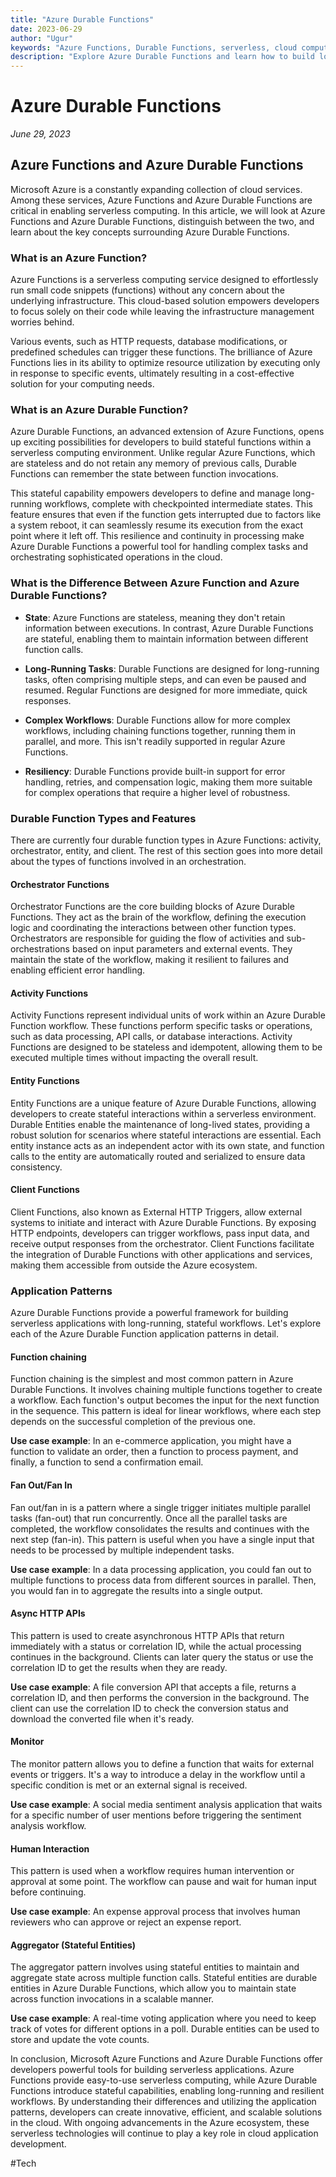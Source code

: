 ```yaml
---
title: "Azure Durable Functions"
date: 2023-06-29
author: "Ugur"
keywords: "Azure Functions, Durable Functions, serverless, cloud computing, workflows, orchestrator functions, activity functions, stateful functions"
description: "Explore Azure Durable Functions and learn how to build long-running workflows in a serverless computing environment."
---
```


# Azure Durable Functions
*June 29, 2023*

## Azure Functions and Azure Durable Functions

Microsoft Azure is a constantly expanding collection of cloud services. Among these services, Azure Functions and Azure Durable Functions are critical in enabling serverless computing. In this article, we will look at Azure Functions and Azure Durable Functions, distinguish between the two, and learn about the key concepts surrounding Azure Durable Functions.

### What is an Azure Function?

Azure Functions is a serverless computing service designed to effortlessly run small code snippets (functions) without any concern about the underlying infrastructure. This cloud-based solution empowers developers to focus solely on their code while leaving the infrastructure management worries behind.

Various events, such as HTTP requests, database modifications, or predefined schedules can trigger these functions. The brilliance of Azure Functions lies in its ability to optimize resource utilization by executing only in response to specific events, ultimately resulting in a cost-effective solution for your computing needs.

### What is an Azure Durable Function?

Azure Durable Functions, an advanced extension of Azure Functions, opens up exciting possibilities for developers to build stateful functions within a serverless computing environment. Unlike regular Azure Functions, which are stateless and do not retain any memory of previous calls, Durable Functions can remember the state between function invocations.

This stateful capability empowers developers to define and manage long-running workflows, complete with checkpointed intermediate states. This feature ensures that even if the function gets interrupted due to factors like a system reboot, it can seamlessly resume its execution from the exact point where it left off. This resilience and continuity in processing make Azure Durable Functions a powerful tool for handling complex tasks and orchestrating sophisticated operations in the cloud.

### What is the Difference Between Azure Function and Azure Durable Functions?

- **State**: Azure Functions are stateless, meaning they don't retain information between executions. In contrast, Azure Durable Functions are stateful, enabling them to maintain information between different function calls.

- **Long-Running Tasks**: Durable Functions are designed for long-running tasks, often comprising multiple steps, and can even be paused and resumed. Regular Functions are designed for more immediate, quick responses.

- **Complex Workflows**: Durable Functions allow for more complex workflows, including chaining functions together, running them in parallel, and more. This isn't readily supported in regular Azure Functions.

- **Resiliency**: Durable Functions provide built-in support for error handling, retries, and compensation logic, making them more suitable for complex operations that require a higher level of robustness.

### Durable Function Types and Features

There are currently four durable function types in Azure Functions: activity, orchestrator, entity, and client. The rest of this section goes into more detail about the types of functions involved in an orchestration.

#### Orchestrator Functions

Orchestrator Functions are the core building blocks of Azure Durable Functions. They act as the brain of the workflow, defining the execution logic and coordinating the interactions between other function types. Orchestrators are responsible for guiding the flow of activities and sub-orchestrations based on input parameters and external events. They maintain the state of the workflow, making it resilient to failures and enabling efficient error handling.

#### Activity Functions

Activity Functions represent individual units of work within an Azure Durable Function workflow. These functions perform specific tasks or operations, such as data processing, API calls, or database interactions. Activity Functions are designed to be stateless and idempotent, allowing them to be executed multiple times without impacting the overall result.

#### Entity Functions

Entity Functions are a unique feature of Azure Durable Functions, allowing developers to create stateful interactions within a serverless environment. Durable Entities enable the maintenance of long-lived states, providing a robust solution for scenarios where stateful interactions are essential. Each entity instance acts as an independent actor with its own state, and function calls to the entity are automatically routed and serialized to ensure data consistency.

#### Client Functions

Client Functions, also known as External HTTP Triggers, allow external systems to initiate and interact with Azure Durable Functions. By exposing HTTP endpoints, developers can trigger workflows, pass input data, and receive output responses from the orchestrator. Client Functions facilitate the integration of Durable Functions with other applications and services, making them accessible from outside the Azure ecosystem.

### Application Patterns

Azure Durable Functions provide a powerful framework for building serverless applications with long-running, stateful workflows. Let's explore each of the Azure Durable Function application patterns in detail.

#### Function chaining

Function chaining is the simplest and most common pattern in Azure Durable Functions. It involves chaining multiple functions together to create a workflow. Each function's output becomes the input for the next function in the sequence. This pattern is ideal for linear workflows, where each step depends on the successful completion of the previous one.

**Use case example**: In an e-commerce application, you might have a function to validate an order, then a function to process payment, and finally, a function to send a confirmation email.

#### Fan Out/Fan In

Fan out/fan in is a pattern where a single trigger initiates multiple parallel tasks (fan-out) that run concurrently. Once all the parallel tasks are completed, the workflow consolidates the results and continues with the next step (fan-in). This pattern is useful when you have a single input that needs to be processed by multiple independent tasks.

**Use case example**: In a data processing application, you could fan out to multiple functions to process data from different sources in parallel. Then, you would fan in to aggregate the results into a single output.

#### Async HTTP APIs

This pattern is used to create asynchronous HTTP APIs that return immediately with a status or correlation ID, while the actual processing continues in the background. Clients can later query the status or use the correlation ID to get the results when they are ready.

**Use case example**: A file conversion API that accepts a file, returns a correlation ID, and then performs the conversion in the background. The client can use the correlation ID to check the conversion status and download the converted file when it's ready.

#### Monitor

The monitor pattern allows you to define a function that waits for external events or triggers. It's a way to introduce a delay in the workflow until a specific condition is met or an external signal is received.

**Use case example**: A social media sentiment analysis application that waits for a specific number of user mentions before triggering the sentiment analysis workflow.

#### Human Interaction

This pattern is used when a workflow requires human intervention or approval at some point. The workflow can pause and wait for human input before continuing.

**Use case example**: An expense approval process that involves human reviewers who can approve or reject an expense report.

#### Aggregator (Stateful Entities)

The aggregator pattern involves using stateful entities to maintain and aggregate state across multiple function calls. Stateful entities are durable entities in Azure Durable Functions, which allow you to maintain state across function invocations in a scalable manner.

**Use case example**: A real-time voting application where you need to keep track of votes for different options in a poll. Durable entities can be used to store and update the vote counts.

In conclusion, Microsoft Azure Functions and Azure Durable Functions offer developers powerful tools for building serverless applications. Azure Functions provide easy-to-use serverless computing, while Azure Durable Functions introduce stateful capabilities, enabling long-running and resilient workflows. By understanding their differences and utilizing the application patterns, developers can create innovative, efficient, and scalable solutions in the cloud. With ongoing advancements in the Azure ecosystem, these serverless technologies will continue to play a key role in cloud application development.

#Tech
